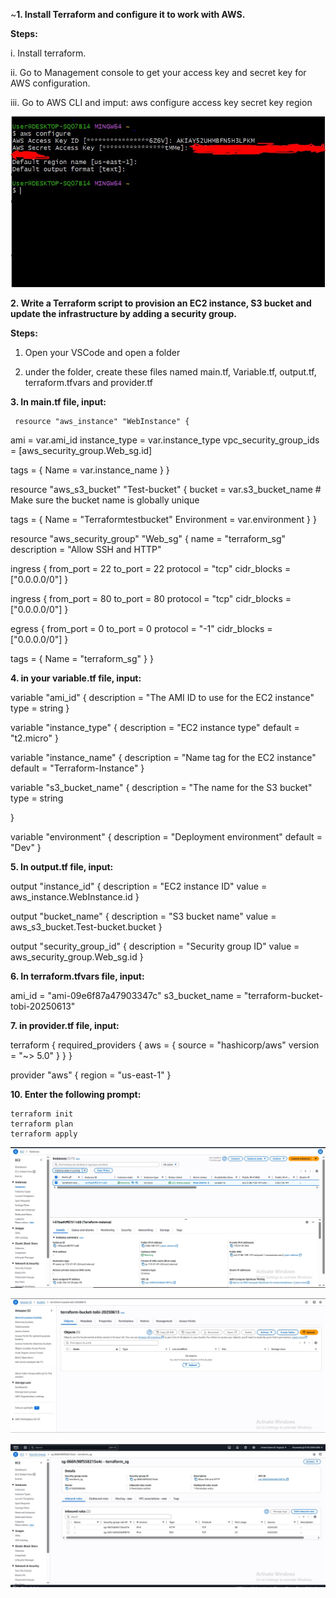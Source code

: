 ~**1. Install Terraform and configure it to work with AWS.**

  **Steps:**
  
  i. Install terraform.
  
  ii. Go to Management console to get your access key and secret key for AWS configuration.
  
  iii. Go to AWS CLI and imput:
       aws configure
       access key
       secret key
       region





![Task](Photos/Aws_config.JPG)





  **2. Write a Terraform script to provision an EC2 instance, S3 bucket and update the infrastructure by adding a security group.**

  **Steps:**
  
  1. Open your VSCode and open a folder
     
  2. under the folder, create these files named main.tf, Variable.tf, output.tf, terraform.tfvars and provider.tf
     
  **3. In main.tf file, input:**
     
     resource "aws_instance" "WebInstance" {
  ami           = var.ami_id 
  instance_type = var.instance_type
  vpc_security_group_ids = [aws_security_group.Web_sg.id]

  tags = {
    Name = var.instance_name
  }
}

resource "aws_s3_bucket" "Test-bucket" {
  bucket = var.s3_bucket_name  # Make sure the bucket name is globally unique

  tags = {
    Name = "Terraformtestbucket"
    Environment = var.environment
      }
}


resource "aws_security_group" "Web_sg" {
  name        = "terraform_sg"
  description = "Allow SSH and HTTP"

  ingress {
    from_port   = 22
    to_port     = 22
    protocol    = "tcp"
    cidr_blocks = ["0.0.0.0/0"]
  }

  ingress {
    from_port   = 80
    to_port     = 80
    protocol    = "tcp"
    cidr_blocks = ["0.0.0.0/0"]
  }

  egress {
    from_port   = 0
    to_port     = 0
    protocol    = "-1"
    cidr_blocks = ["0.0.0.0/0"]
  }

  tags = {
    Name = "terraform_sg"
  }
}

**4. in your variable.tf file, input:**
   
   variable "ami_id" {
  description =  "The AMI ID to use for the EC2 instance"
  type        = string
}

variable "instance_type" {
  description = "EC2 instance type"
  default     = "t2.micro"
}

variable "instance_name" {
  description = "Name tag for the EC2 instance"
  default     = "Terraform-Instance"
}

variable "s3_bucket_name" {
  description = "The name for the S3 bucket"
  type        = string
  
}

variable "environment" {
  description = "Deployment environment"
  default     = "Dev"
}

**5. In output.tf file, input:**

   output "instance_id" {
  description = "EC2 instance ID"
  value       = aws_instance.WebInstance.id
}

output "bucket_name" {
  description = "S3 bucket name"
  value       = aws_s3_bucket.Test-bucket.bucket
}

output "security_group_id" {
  description = "Security group ID"
  value       = aws_security_group.Web_sg.id
}

**6. In terraform.tfvars file, input:**

   ami_id           = "ami-09e6f87a47903347c"
s3_bucket_name   = "terraform-bucket-tobi-20250613"


**7. in provider.tf file, input:**

   terraform {
  required_providers {
    aws = {
      source  = "hashicorp/aws"
      version = "~> 5.0"
    }
  }
}

provider "aws" {
  region = "us-east-1"
}

**10. Enter the following prompt:**
    
    terraform init
    terraform plan
    terraform apply






![Task](Photos/instance_test.JPG)






![Task](Photos/bucket_test.JPG)







![Task](Photos/web_sg.JPG)
